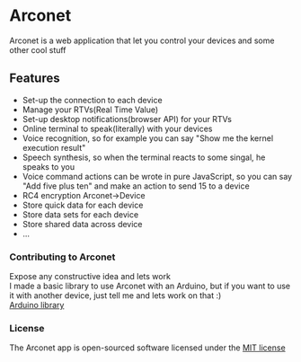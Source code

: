 # Arconet
Arconet is a web application that let you control your devices and some other cool stuff

## Features
* Set-up the connection to each device
* Manage your RTVs(Real Time Value)
* Set-up desktop notifications(browser API) for your RTVs
* Online terminal to speak(literally) with your devices
* Voice recognition, so for example you can say "Show me the kernel execution result"
* Speech synthesis, so when the terminal reacts to some singal, he speaks to you
* Voice command actions can be wrote in pure JavaScript, so you can say "Add five plus ten" and make an action to send 15 to a device
* RC4 encryption Arconet->Device 
* Store quick data for each device
* Store data sets for each device
* Store shared data across device
* ...

### Contributing to Arconet
Expose any constructive idea and lets work  
I made a basic library to use Arconet with an Arduino, but if you want to use it with another device, just tell me and lets work on that :)  
[Arduino library](https://github.com/mPaleo/arconet-arduino)

### License
The Arconet app is open-sourced software licensed under the [MIT license](http://opensource.org/licenses/MIT)
